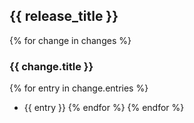 ## {{ release_title }}

{% for change in changes %}
### {{ change.title }}
{% for entry in change.entries %}
- {{ entry }}
{% endfor %}
{% endfor %}
